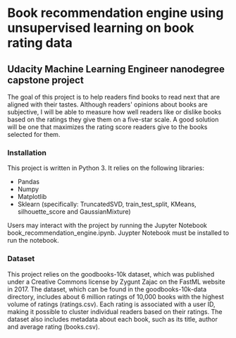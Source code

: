 # Book recommendation engine using unsupervised learning on book rating data

## Udacity Machine Learning Engineer nanodegree capstone project

The goal of this project is to help readers find books to read next that are aligned with their tastes. Although readers' opinions about books are subjective, I will be able to measure how well readers like or dislike books based on the ratings they give them on a five-star scale. A good solution will be one that maximizes the rating score readers give to the books selected for them.

### Installation

This project is written in Python 3. It relies on the following libraries:

* Pandas
* Numpy
* Matplotlib
* Sklearn (specifically: TruncatedSVD, train_test_split, KMeans, silhouette_score and GaussianMixture)

Users may interact with the project by running the Jupyter Notebook book_recommendation_engine.ipynb. Juypter Notebook must be installed to run the notebook.

### Dataset

This project relies on the goodbooks-10k dataset, which was published under a Creative Commons license by Zygunt Zajac on the FastML website in 2017. The dataset, which can be found in the goodbooks-10k-data directory, includes about 6 million ratings of 10,000 books with the highest volume of ratings (ratings.csv). Each rating is associated with a user ID, making it possible to cluster individual readers based on their ratings. The dataset also includes metadata about each book, such as its title, author and average rating (books.csv).